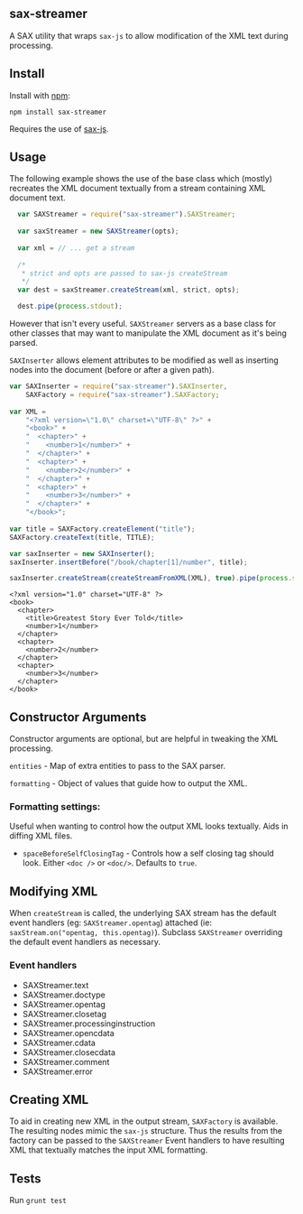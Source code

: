 ## sax-streamer
A SAX utility that wraps `sax-js` to allow modification of the XML text during processing.

## Install

Install with [npm](http://github.com/isaacs/npm):

    npm install sax-streamer

Requires the use of [sax-js](https://github.com/isaacs/sax-js/). 

## Usage

The following example shows the use of the base class which (mostly) recreates the XML document textually from a stream
containing XML document text.

```javascript
  var SAXStreamer = require("sax-streamer").SAXStreamer;
  
  var saxStreamer = new SAXStreamer(opts);
	 
  var xml = // ... get a stream
	
  /*
   * strict and opts are passed to sax-js createStream
   */
  var dest = saxStreamer.createStream(xml, strict, opts);

  dest.pipe(process.stdout);
```

However that isn't every useful. `SAXStreamer` servers as a base class for other classes that may want to manipulate the 
XML document as it's being parsed.

`SAXInserter` allows element attributes to be modified as well as inserting nodes into the document (before or after a
given path).

```javascript
var SAXInserter = require("sax-streamer").SAXInserter,
    SAXFactory = require("sax-streamer").SAXFactory;
    
var XML =
    "<?xml version=\"1.0\" charset=\"UTF-8\" ?>" +
    "<book>" +
    "  <chapter>" +
    "    <number>1</number>" +
    "  </chapter>" +
    "  <chapter>" +
    "    <number>2</number>" +
    "  </chapter>" +
    "  <chapter>" +
    "    <number>3</number>" +
    "  </chapter>" +
    "</book>";
    
var title = SAXFactory.createElement("title");
SAXFactory.createText(title, TITLE);

var saxInserter = new SAXInserter();
saxInserter.insertBefore("/book/chapter[1]/number", title);

saxInserter.createStream(createStreamFromXML(XML), true).pipe(process.stdout);
```

```
<?xml version="1.0" charset="UTF-8" ?>
<book>
  <chapter>
    <title>Greatest Story Ever Told</title>
    <number>1</number>
  </chapter>
  <chapter>
    <number>2</number>
  </chapter>
  <chapter>
    <number>3</number>
  </chapter>
</book>
```

## Constructor Arguments

Constructor arguments are optional, but are helpful in tweaking the XML processing.

`entities` - Map of extra entities to pass to the SAX parser.

`formatting` - Object of values that guide how to output the XML.

### Formatting settings:

Useful when wanting to control how the output XML looks textually.  Aids in diffing XML files.

* `spaceBeforeSelfClosingTag` - Controls how a self closing tag should look.  Either `<doc />` or `<doc/>`.  Defaults to `true`.

## Modifying XML

When `createStream` is called, the underlying SAX stream has the default event handlers (eg: `SAXStreamer.opentag`) attached (ie: `saxStream.on("opentag, this.opentag)`).
Subclass `SAXStreamer` overriding the default event handlers as necessary.

### Event handlers

* SAXStreamer.text
* SAXStreamer.doctype
* SAXStreamer.opentag
* SAXStreamer.closetag
* SAXStreamer.processinginstruction
* SAXStreamer.opencdata
* SAXStreamer.cdata
* SAXStreamer.closecdata
* SAXStreamer.comment
* SAXStreamer.error

## Creating XML

To aid in creating new XML in the output stream, `SAXFactory` is available.  The resulting nodes mimic the `sax-js` structure.  Thus the results from the factory can be passed to the `SAXStreamer` Event handlers to have resulting XML that textually matches the input XML formatting.

## Tests

Run `grunt test`
